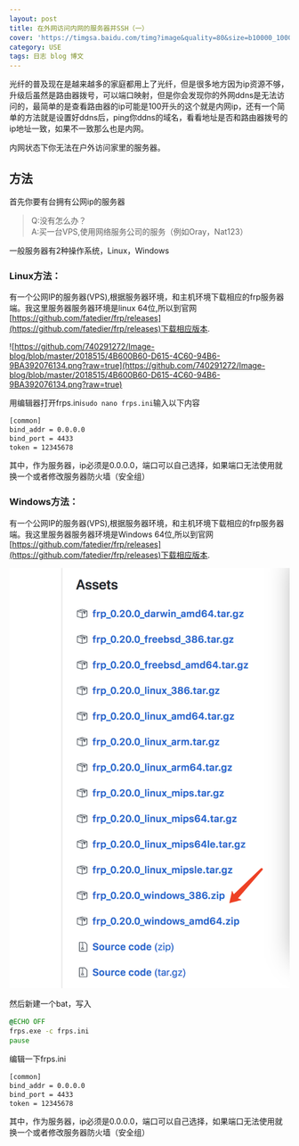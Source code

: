 ```yaml
---
layout: post
title: 在外网访问内网的服务器并SSH（一）
cover: 'https://timgsa.baidu.com/timg?image&quality=80&size=b10000_10000&sec=1529070248&di=aadc8d6b880b12b81606bce214f8671c&src=http://pic37.nipic.com/20140210/2531170_220134556000_2.jpg'
category: USE
tags: 日志 blog 博文
---
```

光纤的普及现在是越来越多的家庭都用上了光纤，但是很多地方因为ip资源不够，升级后虽然是路由器拨号，可以端口映射，但是你会发现你的外网ddns是无法访问的，最简单的是查看路由器的ip可能是100开头的这个就是内网ip，还有一个简单的方法就是设置好ddns后，ping你ddns的域名，看看地址是否和路由器拨号的ip地址一致，如果不一致那么也是内网。

内网状态下你无法在户外访问家里的服务器。

## 方法

首先你要有台拥有公网ip的服务器

>Q:没有怎么办？<br>
>A:买一台VPS,使用网络服务公司的服务（例如Oray，Nat123）

一般服务器有2种操作系统，Linux，Windows

### Linux方法：

有一个公网IP的服务器(VPS),根据服务器环境，和主机环境下载相应的frp服务器端。我这里服务器服务器环境是linux 64位,所以到官网[https://github.com/fatedier/frp/releases](https://github.com/fatedier/frp/releases)下载相应版本.

![https://github.com/740291272/Image-blog/blob/master/2018515/4B600B60-D615-4C60-94B6-9BA392076134.png?raw=true](https://github.com/740291272/Image-blog/blob/master/2018515/4B600B60-D615-4C60-94B6-9BA392076134.png?raw=true)

用编辑器打开frps.ini`sudo nano frps.ini`输入以下内容

```
[common]
bind_addr = 0.0.0.0
bind_port = 4433
token = 12345678
```
其中，作为服务器，ip必须是0.0.0.0，端口可以自己选择，如果端口无法使用就换一个或者修改服务器防火墙（安全组）

### Windows方法：

有一个公网IP的服务器(VPS),根据服务器环境，和主机环境下载相应的frp服务器端。我这里服务器服务器环境是Windows 64位,所以到官网[https://github.com/fatedier/frp/releases](https://github.com/fatedier/frp/releases)下载相应版本.

![x](https://github.com/740291272/Image-blog/blob/master/2018515/E3D901E8-283A-43B4-84B7-DA075B3313A4.png?raw=true)

然后新建一个bat，写入

```bat
@ECHO OFF
frps.exe -c frps.ini
pause
```

编辑一下frps.ini

```
[common]
bind_addr = 0.0.0.0
bind_port = 4433
token = 12345678
```
其中，作为服务器，ip必须是0.0.0.0，端口可以自己选择，如果端口无法使用就换一个或者修改服务器防火墙（安全组）
